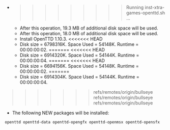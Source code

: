 * >>>>>>>>> Running inst-xtra-games-openttd.sh ...
  * After this operation, 19.3 MB of additional disk space will be used.
  * After this operation, 18.0 MB of additional disk space will be used.
  * Install OpenTTD 1.10.3.
<<<<<<< HEAD
  * Disk size = 6798316K. Space Used = 54148K. Runtime = 00:00:00:02.
=======
<<<<<<< HEAD
  * Disk size = 6914320K. Space Used = 54144K. Runtime = 00:00:00:04.
=======
<<<<<<< HEAD
  * Disk size = 6694156K. Space Used = 54148K. Runtime = 00:00:00:02.
=======
  * Disk size = 6914304K. Space Used = 54144K. Runtime = 00:00:00:04.
>>>>>>> refs/remotes/origin/bullseye
>>>>>>> refs/remotes/origin/bullseye
>>>>>>> refs/remotes/origin/bullseye
  * The following NEW packages will be installed:
  ```bash
openttd openttd-data openttd-opengfx openttd-openmsx openttd-opensfx
  ```
